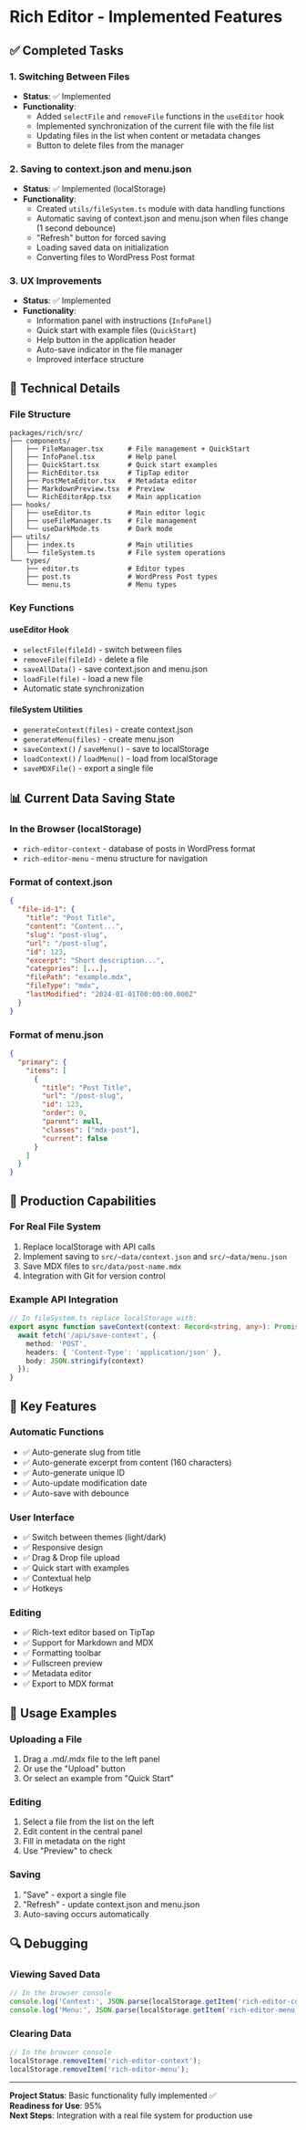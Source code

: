 # Rich Editor - Implemented Features

## ✅ Completed Tasks

### 1. Switching Between Files
- **Status**: ✅ Implemented
- **Functionality**: 
  - Added `selectFile` and `removeFile` functions in the `useEditor` hook
  - Implemented synchronization of the current file with the file list
  - Updating files in the list when content or metadata changes
  - Button to delete files from the manager

### 2. Saving to context.json and menu.json
- **Status**: ✅ Implemented (localStorage)
- **Functionality**:
  - Created `utils/fileSystem.ts` module with data handling functions
  - Automatic saving of context.json and menu.json when files change (1 second debounce)
  - "Refresh" button for forced saving
  - Loading saved data on initialization
  - Converting files to WordPress Post format

### 3. UX Improvements
- **Status**: ✅ Implemented
- **Functionality**:
  - Information panel with instructions (`InfoPanel`)
  - Quick start with example files (`QuickStart`)
  - Help button in the application header
  - Auto-save indicator in the file manager
  - Improved interface structure

## 🔧 Technical Details

### File Structure
```
packages/rich/src/
├── components/
│   ├── FileManager.tsx      # File management + QuickStart
│   ├── InfoPanel.tsx        # Help panel
│   ├── QuickStart.tsx       # Quick start examples
│   ├── RichEditor.tsx       # TipTap editor
│   ├── PostMetaEditor.tsx   # Metadata editor
│   ├── MarkdownPreview.tsx  # Preview
│   └── RichEditorApp.tsx    # Main application
├── hooks/
│   ├── useEditor.ts         # Main editor logic
│   ├── useFileManager.ts    # File management
│   └── useDarkMode.ts       # Dark mode
├── utils/
│   ├── index.ts             # Main utilities
│   └── fileSystem.ts        # File system operations
└── types/
    ├── editor.ts            # Editor types
    ├── post.ts              # WordPress Post types
    └── menu.ts              # Menu types
```

### Key Functions

#### useEditor Hook
- `selectFile(fileId)` - switch between files
- `removeFile(fileId)` - delete a file
- `saveAllData()` - save context.json and menu.json
- `loadFile(file)` - load a new file
- Automatic state synchronization

#### fileSystem Utilities
- `generateContext(files)` - create context.json
- `generateMenu(files)` - create menu.json
- `saveContext()` / `saveMenu()` - save to localStorage
- `loadContext()` / `loadMenu()` - load from localStorage
- `saveMDXFile()` - export a single file

## 📊 Current Data Saving State

### In the Browser (localStorage)
- `rich-editor-context` - database of posts in WordPress format
- `rich-editor-menu` - menu structure for navigation

### Format of context.json
```json
{
  "file-id-1": {
    "title": "Post Title",
    "content": "Content...",
    "slug": "post-slug",
    "url": "/post-slug",
    "id": 123,
    "excerpt": "Short description...",
    "categories": [...],
    "filePath": "example.mdx",
    "fileType": "mdx",
    "lastModified": "2024-01-01T00:00:00.000Z"
  }
}
```

### Format of menu.json
```json
{
  "primary": {
    "items": [
      {
        "title": "Post Title",
        "url": "/post-slug",
        "id": 123,
        "order": 0,
        "parent": null,
        "classes": ["mdx-post"],
        "current": false
      }
    ]
  }
}
```

## 🚀 Production Capabilities

### For Real File System
1. Replace localStorage with API calls
2. Implement saving to `src/~data/context.json` and `src/~data/menu.json`
3. Save MDX files to `src/data/post-name.mdx`
4. Integration with Git for version control

### Example API Integration
```typescript
// In fileSystem.ts replace localStorage with:
export async function saveContext(context: Record<string, any>): Promise<void> {
  await fetch('/api/save-context', {
    method: 'POST',
    headers: { 'Content-Type': 'application/json' },
    body: JSON.stringify(context)
  });
}
```

## 🎯 Key Features

### Automatic Functions
- ✅ Auto-generate slug from title
- ✅ Auto-generate excerpt from content (160 characters)
- ✅ Auto-generate unique ID
- ✅ Auto-update modification date
- ✅ Auto-save with debounce

### User Interface
- ✅ Switch between themes (light/dark)
- ✅ Responsive design
- ✅ Drag & Drop file upload
- ✅ Quick start with examples
- ✅ Contextual help
- ✅ Hotkeys

### Editing
- ✅ Rich-text editor based on TipTap
- ✅ Support for Markdown and MDX
- ✅ Formatting toolbar
- ✅ Fullscreen preview
- ✅ Metadata editor
- ✅ Export to MDX format

## 📝 Usage Examples

### Uploading a File
1. Drag a .md/.mdx file to the left panel
2. Or use the "Upload" button
3. Or select an example from "Quick Start"

### Editing
1. Select a file from the list on the left
2. Edit content in the central panel
3. Fill in metadata on the right
4. Use "Preview" to check

### Saving
1. "Save" - export a single file
2. "Refresh" - update context.json and menu.json
3. Auto-saving occurs automatically

## 🔍 Debugging

### Viewing Saved Data
```javascript
// In the browser console
console.log('Context:', JSON.parse(localStorage.getItem('rich-editor-context') || '{}'));
console.log('Menu:', JSON.parse(localStorage.getItem('rich-editor-menu') || '{}'));
```

### Clearing Data
```javascript
// In the browser console
localStorage.removeItem('rich-editor-context');
localStorage.removeItem('rich-editor-menu');
```

---

**Project Status**: Basic functionality fully implemented ✅  
**Readiness for Use**: 95%  
**Next Steps**: Integration with a real file system for production use